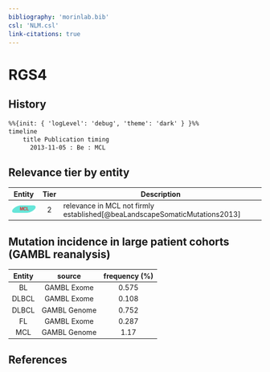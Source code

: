 ```yaml
---
bibliography: 'morinlab.bib'
csl: 'NLM.csl'
link-citations: true
---
```


# RGS4

## History

```mermaid
%%{init: { 'logLevel': 'debug', 'theme': 'dark' } }%%
timeline
    title Publication timing
      2013-11-05 : Be : MCL
```


## Relevance tier by entity

|Entity|Tier|Description|
|:------:|:----:|--------------------------------------|
|![MCL](images/icons/MCL_tier2.png)|2|relevance in MCL not firmly established[@beaLandscapeSomaticMutations2013]|


## Mutation incidence in large patient cohorts (GAMBL reanalysis)

|Entity|source |frequency (%)|
|:------:|:----:|:----:|
|BL|GAMBL Exome |0.575 |
|DLBCL|GAMBL Exome |0.108 |
|DLBCL|GAMBL Genome |0.752 |
|FL|GAMBL Exome |0.287 |
|MCL|GAMBL Genome |1.17 |


## References


